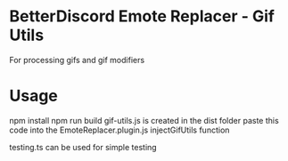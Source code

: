 # BetterDiscord Emote Replacer - Gif Utils
For processing gifs and gif modifiers

# Usage
npm install
npm run build
gif-utils.js is created in the dist folder
paste this code into the EmoteReplacer.plugin.js injectGifUtils function

testing.ts can be used for simple testing